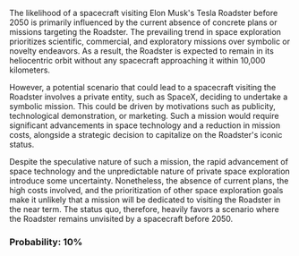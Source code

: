 The likelihood of a spacecraft visiting Elon Musk's Tesla Roadster before 2050 is primarily influenced by the current absence of concrete plans or missions targeting the Roadster. The prevailing trend in space exploration prioritizes scientific, commercial, and exploratory missions over symbolic or novelty endeavors. As a result, the Roadster is expected to remain in its heliocentric orbit without any spacecraft approaching it within 10,000 kilometers.

However, a potential scenario that could lead to a spacecraft visiting the Roadster involves a private entity, such as SpaceX, deciding to undertake a symbolic mission. This could be driven by motivations such as publicity, technological demonstration, or marketing. Such a mission would require significant advancements in space technology and a reduction in mission costs, alongside a strategic decision to capitalize on the Roadster's iconic status.

Despite the speculative nature of such a mission, the rapid advancement of space technology and the unpredictable nature of private space exploration introduce some uncertainty. Nonetheless, the absence of current plans, the high costs involved, and the prioritization of other space exploration goals make it unlikely that a mission will be dedicated to visiting the Roadster in the near term. The status quo, therefore, heavily favors a scenario where the Roadster remains unvisited by a spacecraft before 2050.

### Probability: 10%